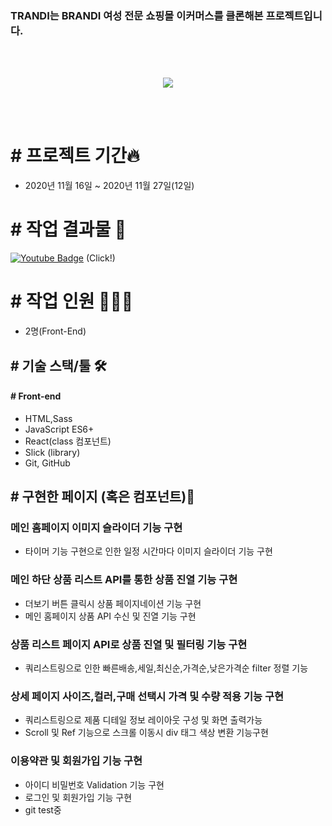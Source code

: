 ### TRANDI는 BRANDI 여성 전문 쇼핑몰 이커머스를 클론해본 프로젝트입니다.

<br>
<br>

<p align="center">
<img src="https://user-images.githubusercontent.com/68217675/104835114-a68ed400-58e7-11eb-8907-443860adfe8f.jpg"/>
</p>
<br>
<br>

# # 프로젝트 기간🔥

- 2020년 11월 16일 ~ 2020년 11월 27일(12일)

# # 작업 결과물 🎥

[![Youtube Badge](https://img.shields.io/badge/Youtube-ff0000?style=for-the-badge&logo=youtube&link=https://www.youtube.com/watch?v=19DTSxLyBX0)](https://www.youtube.com/watch?v=19DTSxLyBX0) (Click!)

# # 작업 인원 🧑🏻‍💻

- 2명(Front-End)

## # 기술 스택/툴 🛠

#### # Front-end

- HTML,Sass
- JavaScript ES6+
- React(class 컴포넌트)
- Slick (library)
- Git, GitHub

## # 구현한 페이지 (혹은 컴포넌트)📔

### 메인 홈페이지 이미지 슬라이더 기능 구현

- 타이머 기능 구현으로 인한 일정 시간마다 이미지 슬라이더 기능 구현

### 메인 하단 상품 리스트 API를 통한 상품 진열 기능 구현

- 더보기 버튼 클릭시 상품 페이지네이션 기능 구현
- 메인 홈페이지 상품 API 수신 및 진열 기능 구현

### 상품 리스트 페이지 API로 상품 진열 및 필터링 기능 구현

- 쿼리스트링으로 인한 빠른배송,세일,최신순,가격순,낮은가격순 filter 정렬 기능

### 상세 페이지 사이즈,컬러,구매 선택시 가격 및 수량 적용 기능 구현

- 쿼리스트링으로 제품 디테일 정보 레이아웃 구성 및 화면 출력가능
- Scroll 및 Ref 기능으로 스크롤 이동시 div 태그 색상 변환 기능구현

### 이용약관 및 회원가입 기능 구현

- 아이디 비밀번호 Validation 기능 구현
- 로그인 및 회원가입 기능 구현
- git test중
